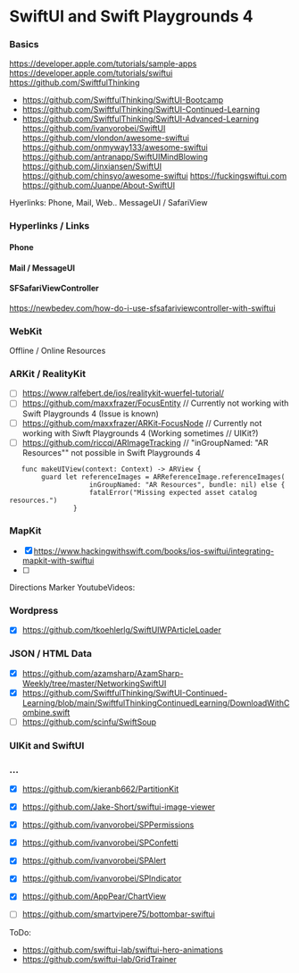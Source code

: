 # SwiftUI and Swift Playgrounds 4

### Basics
https://developer.apple.com/tutorials/sample-apps
https://developer.apple.com/tutorials/swiftui
https://github.com/SwiftfulThinking
- https://github.com/SwiftfulThinking/SwiftUI-Bootcamp
- https://github.com/SwiftfulThinking/SwiftUI-Continued-Learning
- https://github.com/SwiftfulThinking/SwiftUI-Advanced-Learning
https://github.com/ivanvorobei/SwiftUI
https://github.com/vlondon/awesome-swiftui
https://github.com/onmyway133/awesome-swiftui
https://github.com/antranapp/SwiftUIMindBlowing
https://github.com/Jinxiansen/SwiftUI
https://github.com/chinsyo/awesome-swiftui
https://fuckingswiftui.com
https://github.com/Juanpe/About-SwiftUI









Hyerlinks: Phone, Mail, Web.. MessageUI / SafariView

### Hyperlinks / Links

#### Phone

#### Mail / MessageUI

#### SFSafariViewController
https://newbedev.com/how-do-i-use-sfsafariviewcontroller-with-swiftui

### WebKit
Offline / Online Resources


### ARKit / RealityKit
- [ ] https://www.ralfebert.de/ios/realitykit-wuerfel-tutorial/
- [ ] https://github.com/maxxfrazer/FocusEntity // Currently not working with Swift Playgrounds 4 (Issue is known)
- [ ] https://github.com/maxxfrazer/ARKit-FocusNode // Currently not working with Siwft Playgrounds 4 (Working sometimes // UIKit?)
- [ ] https://github.com/riccqi/ARImageTracking // "inGroupNamed: "AR Resources"" not possible in Swift Playgrounds 4
```
   func makeUIView(context: Context) -> ARView {
        guard let referenceImages = ARReferenceImage.referenceImages(
                    inGroupNamed: "AR Resources", bundle: nil) else {
                    fatalError("Missing expected asset catalog resources.")
                }
```

### MapKit
- [x] https://www.hackingwithswift.com/books/ios-swiftui/integrating-mapkit-with-swiftui
- [ ] 

Directions
Marker
YoutubeVideos:

### Wordpress
- [x] https://github.com/tkoehlerlg/SwiftUIWPArticleLoader

### JSON / HTML Data
- [x] https://github.com/azamsharp/AzamSharp-Weekly/tree/master/NetworkingSwiftUI
- [x] https://github.com/SwiftfulThinking/SwiftUI-Continued-Learning/blob/main/SwiftfulThinkingContinuedLearning/DownloadWithCombine.swift
- [ ] https://github.com/scinfu/SwiftSoup

### UIKit and SwiftUI


### ...
- [x] https://github.com/kieranb662/PartitionKit
- [x] https://github.com/Jake-Short/swiftui-image-viewer
- [x] https://github.com/ivanvorobei/SPPermissions
- [x] https://github.com/ivanvorobei/SPConfetti
- [x] https://github.com/ivanvorobei/SPAlert
- [x] https://github.com/ivanvorobei/SPIndicator
- [x] https://github.com/AppPear/ChartView
- [ ] https://github.com/smartvipere75/bottombar-swiftui



ToDo:
- https://github.com/swiftui-lab/swiftui-hero-animations
- https://github.com/swiftui-lab/GridTrainer
